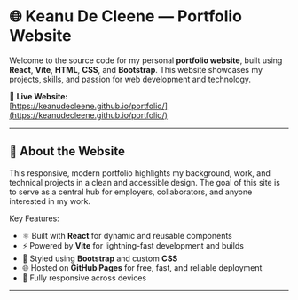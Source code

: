 # 🌐 Keanu De Cleene — Portfolio Website

Welcome to the source code for my personal **portfolio website**, built using **React**, **Vite**, **HTML**, **CSS**, and **Bootstrap**. This website showcases my projects, skills, and passion for web development and technology.

🔗 **Live Website:**  
[https://keanudecleene.github.io/portfolio/](https://keanudecleene.github.io/portfolio/)

---

## 🚀 About the Website

This responsive, modern portfolio highlights my background, work, and technical projects in a clean and accessible design. The goal of this site is to serve as a central hub for employers, collaborators, and anyone interested in my work.

Key Features:

- ⚛️ Built with **React** for dynamic and reusable components
- ⚡ Powered by **Vite** for lightning-fast development and builds
- 🎨 Styled using **Bootstrap** and custom **CSS**
- 🌐 Hosted on **GitHub Pages** for free, fast, and reliable deployment
- 📱 Fully responsive across devices

---
